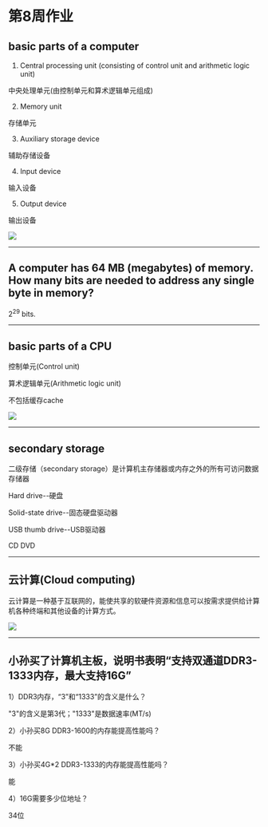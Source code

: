 # 第8周作业

## basic parts of a computer

1. Central processing unit (consisting of control unit and arithmetic logic unit)

中央处理单元(由控制单元和算术逻辑单元组成)

2. Memory unit

存储单元

3. Auxiliary storage device

辅助存储设备

4. Input device

输入设备

5. Output device

输出设备

![](https://upload.wikimedia.org/wikipedia/commons/thumb/8/84/Von_Neumann_architecture.svg/420px-Von_Neumann_architecture.svg.png)

---

## A computer has 64 MB (megabytes) of memory. How many bits are needed to address any single byte in memory?

2<sup>29</sup> bits.

---

## basic parts of a CPU

控制单元(Control unit)

算术逻辑单元(Arithmetic logic unit)

不包括缓存cache

![](https://upload.wikimedia.org/wikipedia/commons/thumb/d/d8/ABasicComputer.gif/370px-ABasicComputer.gif)

---

## secondary storage

二级存储（secondary storage）是计算机主存储器或内存之外的所有可访问数据存储器

Hard drive--硬盘

Solid-state drive--固态硬盘驱动器

USB thumb drive--USB驱动器

CD DVD

---

## 云计算(Cloud computing)

云计算是一种基于互联网的，能使共享的软硬件资源和信息可以按需求提供给计算机各种终端和其他设备的计算方式。

![](https://upload.wikimedia.org/wikipedia/commons/thumb/b/b5/Cloud_computing.svg/600px-Cloud_computing.svg.png)

---

## 小孙买了计算机主板，说明书表明“支持双通道DDR3-1333内存，最大支持16G”

1）DDR3内存，“3”和“1333”的含义是什么？

"3"的含义是第3代；"1333"是数据速率(MT/s)

2）小孙买8G DDR3-1600的内存能提高性能吗？

不能

3）小孙买4G*2 DDR3-1333的内存能提高性能吗？

能

4）16G需要多少位地址？

34位
